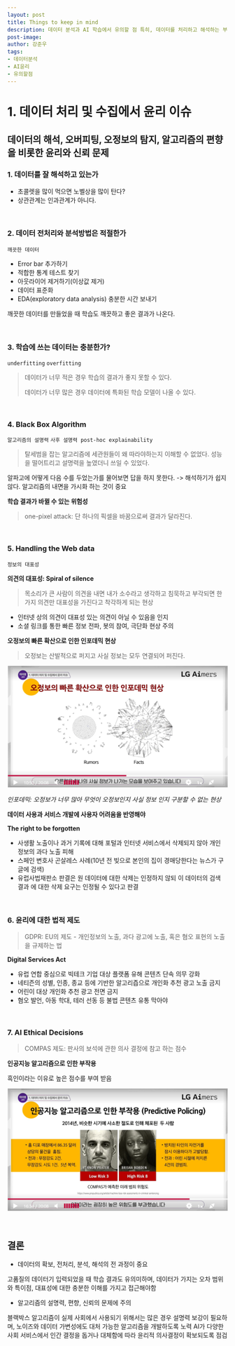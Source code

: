 ```yaml
---
layout: post
title: Things to keep in mind
description: 데이터 분석과 AI 학습에서 유의할 점 특히, 데이터를 처리하고 해석하는 부분에 있어서 어떤 테스트를 써야하는지 어떤 부분을 유의해야하는지에 대해 알아보고자 한다.
post-image: 
author: 강준우
tags: 
- 데이터분석
- AI윤리
- 유의할점
---
```


# 1. 데이터 처리 및 수집에서 윤리 이슈

## 데이터의 해석, 오버피팅, 오정보의 탐지, 알고리즘의 편향을 비롯한 윤리와 신뢰 문제

### 1. 데이터를 잘 해석하고 있는가

- 초콜렛을 많이 먹으면 노벨상을 많이 탄다?
- 상관관계는 인과관계가 아니다.

<br>

### 2. 데이터 전처리와 분석방법은 적절한가

`깨끗한 데이터`

- Error bar 추가하기
- 적합한 통계 테스트 찾기
- 아웃라이어 제거하기(이상값 제거)
- 데이터 표준화
- EDA(exploratory data analysis) 충분한 시간 보내기

깨끗한 데이터를 만들었을 때 학습도 깨끗하고 좋은 결과가 나온다.

<br>

### 3. 학습에 쓰는 데이터는 충분한가?

`underfitting` `overfitting`

> 데이터가 너무 적은 경우 학습의 결과가 좋지 못할 수 있다.
> 
> 데이터가 너무 많은 경우 데이터에 특화된 학습 모델이 나올 수 있다.

<br>

### 4. Black Box Algorithm

`알고리즘의 설명력` `사후 설명력 post-hoc explainability`

> 탈세범을 잡는 알고리즘에 세관원들이 왜 따라야하는지 이해할 수 없었다. 성능을 떨어트리고 설명력을 높였더니 쓰일 수 있었다.

알파고에 어떻게 다음 수를 두었는가를 물어보면 답을 하지 못한다. -> 해석하기가 쉽지 않다.
알고리즘의 내면을 가시화 하는 것이 중요

**학습 결과가 바뀔 수 있는 위험성**

> one-pixel attack: 단 하나의 픽셀을 바꿈으로써 결과가 달라진다.

<br>

### 5. Handling the Web data

`정보의 대표성`

**의견의 대표성: Spiral of silence**

> 목소리가 큰 사람이 의견을 내면 내가 소수라고 생각하고 침묵하고 부각되면 한 가지 의견만 대표성을 가진다고 착각하게 되는 현상

- 인터넷 상의 의견이 대표성 있는 의견이 아닐 수 있음을 인지
- 소셜 링크를 통한 빠른 정보 전파, 봇의 참여, 극단화 현상 주의

**오정보의 빠른 확산으로 인한 인포데믹 현상**

> 오정보는 산발적으로 퍼지고 사실 정보는 모두 연결되어 퍼진다.

![](../assets/images/infodemic.png)

_인포데믹: 오정보가 너무 많아 무엇이 오정보인지 사실 정보 인지 구분할 수 없는 현상_

**데이터 사용과 서비스 개발에 사용자 어려움을 반영해야**

**The right to be forgotten**

- 사생활 노출이나 과거 기록에 대해 포털과 인터넷 서비스에서 삭제되지 않아 개인 정보의 과다 노출 피해
- 스페인 변호사 곤살레스 사례(10년 전 빚으로 본인의 집이 경매당한다는 뉴스가 구글에 검색)
- 유럽사법재판소 판결은 원 데이터에 대한 삭제는 인정하지 않되 이 데이터의 검색 결과 에 대한 삭제 요구는 인정될 수 있다고 판결

<br>

### 6. 윤리에 대한 법적 제도

> GDPR: EU의 제도 - 개인정보의 노출, 과다 광고에 노출, 혹은 혐오 표현의 노출을 규제하는 법

**Digital Services Act**

- 유럽 연합 중심으로 빅테크 기업 대상 플랫폼 유해 콘텐츠 단속 의무 강화
- 네티즌의 성별, 인종, 종교 등에 기반한 알고리즙으로 개인화 추천 광고 노출 금지
- 어린이 대상 개인화 추천 광고 전면 금지
- 혐오 발언, 아동 학대, 테러 선동 등 불법 콘텐츠 유통 막아야

<br>

### 7. AI Ethical Decisions

> COMPAS 제도: 판사의 보석에 관한 의사 결정에 참고 하는 점수

**인공지능 알고리즘으로 인한 부작용**

흑인이라는 이유로 높은 점수를 부여 받음

![](../assets/images/COMPAS.png)

<br>

## 결론

- 데이터의 확보, 전처리, 분석, 해석의 전 과정이 중요

고품질의 데이터기 입력되었을 때 학습 결과도 유의미하며, 
데이터가 가지는 오차 범위와 특이점, 
대표성에 대한 충분한 이해를 가지고 접근해야함

- 알고리즘의 설명력, 편향, 신뢰의 문제에 주의

블랙박스 알고리즘이 실제 사회에서 사용되기 위해서는 많은 경우 설명력 보강이 필요하며, 
노이즈와 데이터 가변성에도 대처 가능한 알고리즘을 개발하도록 노력
AI가 다양한 사회 서비스에서 인간 결정을 돕거나 대체함에 따라 윤리적 의사결정이 확보되도록 점검
